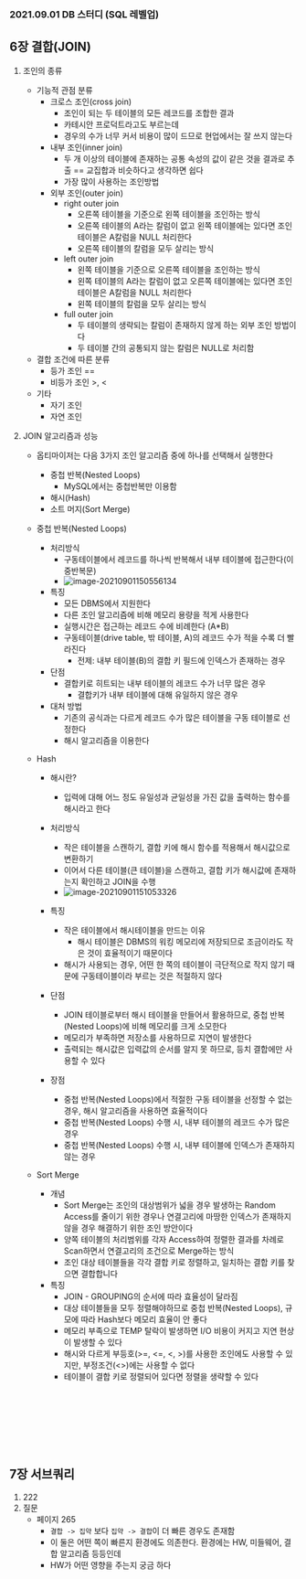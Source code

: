 ### 2021.09.01 DB 스터디 (SQL 레벨업)

## 6장 결합(JOIN)



1. 조인의 종류

   - 기능적 관점 분류
     - 크로스 조인(cross join)
       - 조인이 되는 두 테이블의 모든 레코드를 조합한 결과
       - 카테시안 프로덕트라고도 부르는데 
       - 경우의 수가 너무 커서 비용이 많이 드므로 현업에서는 잘 쓰지 않는다
     - 내부 조인(inner join)
       - 두 개 이상의 테이블에 존재하는 공통 속성의 값이 같은 것을 결과로 추출 == 교집합과 비슷하다고 생각하면 쉽다
       - 가장 많이 사용하는 조인방법 
     - 외부 조인(outer join)
       - right outer join
         - 오른쪽 테이블을 기준으로 왼쪽 테이블을 조인하는 방식
         - 오른쪽 테이블의 A라는 칼럼이 없고 왼쪽 테이블에는 있다면 조인 테이블은 A칼럼을 NULL 처리한다
         - 오른쪽 테이블의 칼럼을 모두 살리는 방식  
       - left outer join
         - 왼쪽 테이블을 기준으로 오른쪽 테이블을 조인하는 방식
         - 왼쪽 테이블의 A라는 칼럼이 없고 오른쪽 테이블에는 있다면 조인 테이블은 A칼럼을 NULL 처리한다
         - 왼쪽 테이블의 칼럼을 모두 살리는 방식  
       - full  outer join
         - 두 테이블의 생략되는 칼럼이 존재하지 않게 하는 외부 조인 방법이다
         - 두 테이블 간의 공통되지 않는 칼럼은 NULL로 처리함 
   - 결합 조건에 따른 분류
     - 등가 조인 == 
     - 비등가 조인 >, <
   - 기타
     - 자기 조인
     - 자연 조인

2. JOIN 알고리즘과 성능

   - 옵티마이저는 다음 3가지 조인 알고리즘 중에 하나를 선택해서 실행한다
     - 중첩 반복(Nested Loops)
       - MySQL에서는 중첩반복만 이용함
     - 해시(Hash)
     - 소트 머지(Sort Merge)

   - 중첩 반복(Nested Loops)

     - 처리방식
       - 구동테이블에서 레코드를 하나씩 반복해서 내부 테이블에 접근한다(이중반복문)
       - ![image-20210901150556134](C:\Users\wooko\AppData\Roaming\Typora\typora-user-images\image-20210901150556134.png)
     - 특징
       - 모든 DBMS에서 지원한다
       - 다른 조인 알고리즘에 비해 메모리 용량을 적게 사용한다
       - 실행시간은 접근하는 레코드 수에 비례한다 (A*B)
       - 구동테이블(drive table, 밖 테이블, A)의 레코드 수가 적을 수록 더 빨라진다
         - 전제: 내부 테이블(B)의 결합 키 필드에 인덱스가 존재하는 경우
     - 단점
       - 결합키로 히트되는 내부 테이블의 레코드 수가 너무 많은 경우 
         - 결합키가 내부 테이블에 대해 유일하지 않은 경우
     - 대처 방법
       - 기존의 공식과는 다르게 레코드 수가 많은 테이블을 구동 테이블로 선정한다
       - 해시 알고리즘을 이용한다

   - Hash

     - 해시란?
       - 입력에 대해 어느 정도 유일성과 균일성을 가진 값을 출력하는 함수를 해시라고 한다

     - 처리방식
       - 작은 테이블을 스캔하기, 결합 키에 해시 함수를 적용해서 해시값으로 변환하기
       - 이어서 다른 테이블(큰 테이블)을 스캔하고, 결합 키가 해시값에 존재하는지 확인하고 JOIN을 수행 
       - ![image-20210901151053326](C:\Users\wooko\AppData\Roaming\Typora\typora-user-images\image-20210901151053326.png)
     - 특징
       - 작은 테이블에서 해시테이블을 만드는 이유
         - 해시 테이블은 DBMS의 워킹 메모리에 저장되므로 조금이라도 작은 것이 효율적이기 때문이다
       - 해시가 사용되는 경우, 어떤 한 쪽의 테이블이 극단적으로 작지 않기 때문에 구동테이블이라 부르는 것은 적절하지 않다
     - 단점
       - JOIN 테이블로부터 해시 테이블을 만들어서 활용하므로, 중첩 반복(Nested Loops)에 비해 메모리를 크게 소모한다
       - 메모리가 부족하면 저장소를 사용하므로 지연이 발생한다
       - 출력되는 해시값은 입력값의 순서를 알지 못 하므로, 등치 결합에만 사용할 수 있다
     - 장점
       - 중첩 반복(Nested Loops)에서 적절한 구동 테이블을 선정할 수 없는 경우, 해시 알고리즘을 사용하면 효율적이다
       - 중첩 반복(Nested Loops) 수행 시, 내부 테이블의 레코드 수가 많은 경우 
       - 중첩 반복(Nested Loops) 수행 시, 내부 테이블에 인덱스가 존재하지 않는 경우

   - Sort Merge

     - 개념
       - Sort Merge는 조인의 대상범위가 넓을 경우 발생하는 Random Access를 줄이기 위한 경우나 연결고리에 마땅한 인덱스가 존재하지 않을 경우 해결하기 위한 조인 방안이다
       - 양쪽 테이블의 처리범위를 각자 Access하여 정렬한 결과를 차례로 Scan하면서 연결고리의 조건으로 Merge하는 방식 
       - 조인 대상 테이블들을 각각 결합 키로 정렬하고, 일치하는 결합 키를 찾으면 결합합니다
     - 특징
       - JOIN - GROUPING의 순서에 따라 효율성이 달라짐
       - 대상 테이블들을 모두 정렬해야하므로 중첩 반복(Nested Loops), 규모에 따라 Hash보다 메모리 효율이 안 좋다
       - 메모리 부족으로 TEMP 탈락이 발생하면 I/O 비용이 커지고 지연 현상이 발생할 수 있다
       - 해시와 다르게 부등호(>=, <=, <, >)를 사용한 조인에도 사용할 수 있지만, 부정조건(<>)에는 사용할 수 없다
       - 테이블이 결합 키로 정렬되어 있다면 정렬을 생략할 수 있다

<br>

<br>

<br>

<BR>

<BR>

<BR>


## 7장 서브쿼리



1. 222
2. 질문
   - 페이지 265
     - `결합 -> 집약` 보다 `집약 -> 결합`이 더 빠른 경우도 존재함
     - 이 둘은 어떤 쪽이 빠른지 환경에도 의존한다. 환경에는 HW, 미들웨어, 결합 알고리즘 등등인데 
     - HW가 어떤 영향을 주는지 궁금 하다